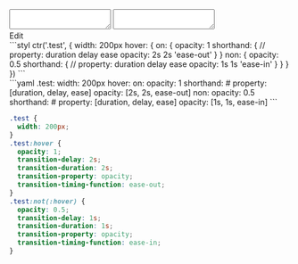 <div data-size="425" class="code-cont" data-example="basic">
    <div class="code">
        <div class="code-wrap">
            <textarea id="stylus"></textarea>
            <textarea id="css"></textarea>
            <div class="edit-code">
                <span>Edit</span>
            </div>
        </div>
    </div>
</div>

<div data-size="425" data-examples="stylus"></div>
```styl
ctr('.test', {
  width: 200px
  hover: {
    on: {
      opacity: 1
      shorthand: {
        // property: duration delay ease
        opacity: 2s 2s 'ease-out'
      }
    }
    non: {
      opacity: 0.5
      shorthand: {
        // property: duration delay ease
        opacity: 1s 1s 'ease-in'
      }
    }
  }
})
```

<div data-size="425" data-examples="yaml"></div>
```yaml
.test:
  width: 200px
  hover:
    on:
      opacity: 1
      shorthand:
        # property: [duration, delay, ease]
        opacity: [2s, 2s, ease-out]
    non:
      opacity: 0.5
      shorthand:
        # property: [duration, delay, ease]
        opacity: [1s, 1s, ease-in]
```

```css
.test {
  width: 200px;
}
.test:hover {
  opacity: 1;
  transition-delay: 2s;
  transition-duration: 2s;
  transition-property: opacity;
  transition-timing-function: ease-out;
}
.test:not(:hover) {
  opacity: 0.5;
  transition-delay: 1s;
  transition-duration: 1s;
  transition-property: opacity;
  transition-timing-function: ease-in;
}
```
<div class="cf"></div>

